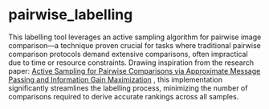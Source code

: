 # pairwise_labelling
This labelling tool leverages an active sampling algorithm for pairwise image comparison—a technique proven crucial for tasks where traditional pairwise comparison protocols demand extensive comparisons, often impractical due to time or resource constraints. Drawing inspiration from the research paper: [Active Sampling for Pairwise Comparisons via Approximate Message Passing and Information Gain Maximization](https://arxiv.org/abs/2004.05691) ,  this implementation significantly streamlines the labelling process, minimizing the number of comparisons required to derive accurate rankings across all samples.











